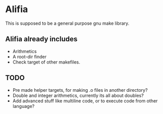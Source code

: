 # Alifia

This is supposed to be a general purpose gnu make library.

## Alifia already includes

* Arithmetics
* A root-dir finder
* Check target of other makefiles.

## TODO

* Pre made helper targets, for making .o files in another directory?
* Double and integer arithmetics, currently its all about doubles?
* Add advanced stuff like multiline code, or to execute code from other language?

